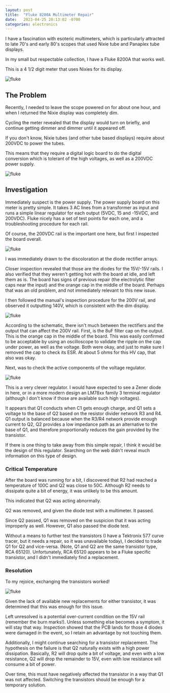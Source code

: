 ```yaml
---
layout: post
title:  "Fluke 8200A Multimeter Repair"
date:   2023-04-25 20:13:02 -0700
categories: electronics
---
```

I have a fascination with esoteric multimeters, which is particularly attracted to late 70's
and early 80's scopes that used Nixie tube and Panaplex tube displays. 

In my small but respectable collection, I have a Fluke 8200A that works well. 

This is a 4 1/2 digit meter that uses Nixies for its display. 

![fluke](/assets/fluke-repair/fluke-5.jpg)

## The Problem

Recently, I needed to leave the scope powered on for about one hour, and when I returned
the Nixie display was completely dim. 

Cycling the meter revealed that the display would turn on briefly, and continue getting dimmer
and dimmer until it appeared off. 

If you don't know, Nixie tubes (and other tube based displays) require about 200VDC to power the tubes.

This means that they require a digital logic board to do the digital conversion which is tolerant
of the high voltages, as well as a 200VDC power supply. 

![fluke](/assets/fluke-repair/fluke-2.jpg)

## Investigation

Immediately suspect is the power supply. The power supply board on this meter is pretty simple.
It takes 3 AC lines from a transformer as input and runs a simple linear regulator for each output 
(5VDC, 15 and -15VDC, and 200VDC). Fluke nicely has a set of test points for each one, and a 
troubleshooting procedure for each rail. 

Of course, the 200VDC rail is the important one here, but first I inspected the board overall. 

![fluke](/assets/fluke-repair/fluke-1.jpg)

I was immediately drawn to the discoloration at the diode rectifier arrays. 

Closer inspection revealed that those are the diodes for the 15V/-15V rails. I also verified that 
they weren't getting hot with the board at idle, and left them as is. The board has signs of previous
repair (the electrolytic filter caps near the input) and the orange cap in the middle of the board. 
Perhaps that was an old problem, and not immediately relevant to this new issue. 

I then followed the manual's inspection procedure for the 200V rail, and observed it
outputting 140V, which is consistent with the dim display. 

![fluke](/assets/fluke-repair/fluke-6.jpg)

According to the schematic, there isn't much between the rectifiers and the output that can
affect the 200V rail. First, is the 8uF filter cap on the output. This is the orange cap
in the middle of the board. This was easily confirmed to be acceptable by using an oscilloscope 
to validate the ripple on the cap under power, as well as the voltage. Both were okay, and
just to make sure I removed the cap to check its ESR. At about 5 ohms for this HV cap, 
that also was okay. 

Next, was to check the active components of the voltage regulator. 

![fluke](/assets/fluke-repair/fluke-7.jpg)

This is a very clever regulator. I would have expected to see a Zener diode in here, or
in a more modern design an LM78xx family 3 terminal regulator (although I don't know if those are available
such high voltages).

It appears that Q1 conducts when C1 gets enough charge, and Q1 sets a voltage to the base of Q2 based 
on the resistor divider network R3 and R4. Q1 output is balanced because when the R3/R4 network
provide enough current to Q2, Q2 provides a low impedance path as an alternative to the base of 
Q1, and therefore proportionally reduces the gain provided by the transistor. 

If there is one thing to take away from this simple repair, I think it would be the design of 
this regulator. Searching on the web didn't reveal much information on this type of design.

### Critical Temperature

After the board was running for a bit, I discovered that R2 had reached a temperature of 
100C and Q2 was close to 50C. Although R2 needs to dissipate quite a bit of energy, 
it was unlikely to be this amount. 

This indicated that Q2 was acting abnormally.

Q2 was removed, and given the diode test with a multimeter. It passed. 

Since Q2 passed, Q1 was removed on the suspicion that it was acting improperly as well. 
However, Q1 also passed the diode test.

Without a means to further test the transistors (I have a Tektronix 577 curve tracer,
but it needs a repair, so it was unavailable today), I decided to trade Q1 for Q2 and 
vice-versa. (Note, Q1 and Q2 are the same transistor type, RCA 65120). Unfortunately,
RCA 65120 appears to be a Fluke specific transistor, and I didn't immediately
find a replacement. 

### Resolution

To my rejoice, exchanging the transistors worked! 

![fluke](/assets/fluke-repair/fluke-5.jpg)

Given the lack of available new replacements for either transistor, it was 
determined that this was enough for this issue. 

Left unresolved is a potential over-current condition on the 15V rail (remember
the burn marks!). Unless something else becomes a symptom, it will stay that way. 
Inspection showed that the PCB lands for those 4 diodes were damaged in the event,
so I retain an advantage by not touching them. 

Additionally, I might continue searching for a transistor replacement. The hypothesis
on the failure is that Q2 naturally exists with a high power dissipation. Basically,
R2 will drop quite a bit of voltage, and even with a low resistance, Q2 will drop the
remainder to 15V, even with low resistance will consume a bit of power. 

Over time, this must have negatively affected the transistor in a way that Q1 was not
affected. Switching the transistors should be enough for a temporary solution.


